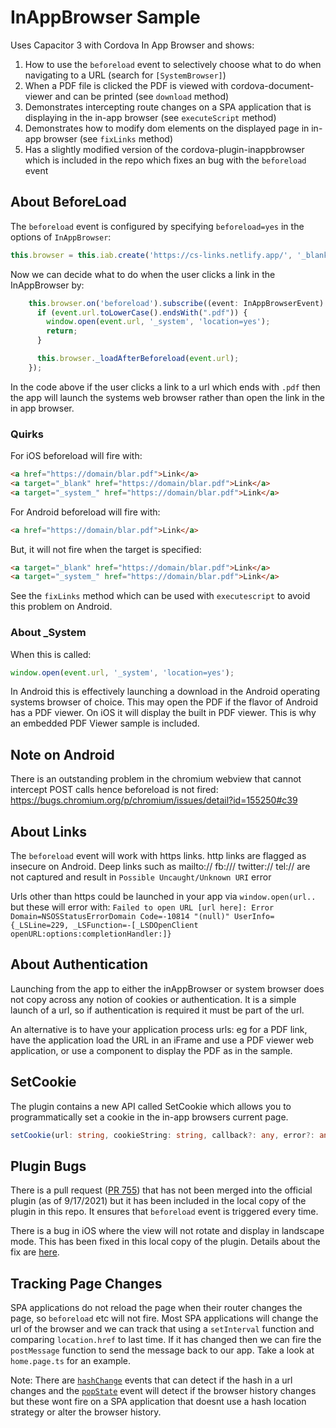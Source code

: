# InAppBrowser Sample
Uses Capacitor 3 with Cordova In App Browser and shows:

1. How to use the `beforeload` event to selectively choose what to do when navigating to a URL (search for `[SystemBrowser]`)
2. When a PDF file is clicked the PDF is viewed with cordova-document-viewer and can be printed (see `download` method)
3. Demonstrates intercepting route changes on a SPA application that is displaying in the in-app browser (see `executeScript` method)
4. Demonstrates how to modify dom elements on the displayed page in in-app browser (see `fixLinks` method)
5. Has a slightly modified version of the cordova-plugin-inappbrowser which is included in the repo which fixes an bug with the `beforeload` event

## About BeforeLoad
The `beforeload` event is configured by specifying `beforeload=yes` in the options of `InAppBrowser`:
```typescript
this.browser = this.iab.create('https://cs-links.netlify.app/', '_blank', 'location=no,beforeload=yes');
```

Now we can decide what to do when the user clicks a link in the InAppBrowser by:
```typescript
    this.browser.on('beforeload').subscribe((event: InAppBrowserEvent) => {
      if (event.url.toLowerCase().endsWith(".pdf")) {
        window.open(event.url, '_system', 'location=yes');
        return;
      }

      this.browser._loadAfterBeforeload(event.url);
    });
```

In the code above if the user clicks a link to a url which ends with `.pdf` then the app will launch the systems web browser rather than open the link in the in app browser.

### Quirks
For iOS beforeload will fire with:
```html
<a href="https://domain/blar.pdf">Link</a>
<a target="_blank" href="https://domain/blar.pdf">Link</a>
<a target="_system_" href="https://domain/blar.pdf">Link</a>
```

For Android beforeload will fire with:
```html
<a href="https://domain/blar.pdf">Link</a>
```

But, it will not fire when the target is specified:
```html
<a target="_blank" href="https://domain/blar.pdf">Link</a>
<a target="_system_" href="https://domain/blar.pdf">Link</a>
```

See the `fixLinks` method which can be used with `executescript` to avoid this problem on Android.

### About _System
When this is called:
```typescript
window.open(event.url, '_system', 'location=yes');
```
In Android this is effectively launching a download in the Android operating systems browser of choice. This may open the PDF if the flavor of Android has a PDF viewer. On iOS it will display the built in PDF viewer. This is why an embedded PDF Viewer sample is included.

## Note on Android
There is an outstanding problem in the chromium webview that cannot intercept POST calls hence beforeload is not fired:
https://bugs.chromium.org/p/chromium/issues/detail?id=155250#c39

## About Links
The `beforeload` event will work with https links. http links are flagged as insecure on Android.
Deep links such as mailto:// fb:/// twitter:// tel:// are not captured and result in `Possible Uncaught/Unknown URI` error

Urls other than https could be launched in your app via `window.open(url..` but these will error with:
`Failed to open URL [url here]: Error Domain=NSOSStatusErrorDomain Code=-10814 "(null)" UserInfo={_LSLine=229, _LSFunction=-[_LSDOpenClient openURL:options:completionHandler:]}`

## About Authentication
Launching from the app to either the inAppBrowser or system browser does not copy across any notion of cookies or authentication. It is a simple launch of a url, so if authentication is required it must be part of the url.

An alternative is to have your application process urls: eg for a PDF link, have the application load the URL in an iFrame and use a PDF viewer web application, or use a component to display the PDF as in the sample.

## SetCookie
The plugin contains a new API called SetCookie which allows you to programmatically set a cookie in the in-app browsers current page.

```Typescript
setCookie(url: string, cookieString: string, callback?: any, error?: any): void
```

## Plugin Bugs
There is a pull request ([PR 755](https://github.com/apache/cordova-plugin-inappbrowser/pull/755)) that has not been merged into the official plugin (as of 9/17/2021) but it has been included in the local copy of the plugin in this repo. It ensures that `beforeload` event is triggered every time.

There is a bug in iOS where the view will not rotate and display in landscape mode. This has been fixed in this local copy of the plugin. Details about the fix are [here](https://github.com/apache/cordova-plugin-inappbrowser/issues/773).

## Tracking Page Changes
SPA applications do not reload the page when their router changes the page, so `beforeload` etc will not fire. Most SPA applications will change the url of the browser and we can track that using a `setInterval` function and comparing `location.href` to last time. If it has changed then we can fire the `postMessage` function to send the message back to our app. Take a look at `home.page.ts` for an example.

Note: There are [`hashChange`](https://developer.mozilla.org/en-US/docs/Web/API/Window/hashchange_event) events that can detect if the hash in a url changes and the [`popState`](https://developer.mozilla.org/en-US/docs/Web/API/Window/popstate_event) event will detect if the browser history changes but these wont fire on a SPA application that doesnt use a hash location strategy or alter the browser history.
